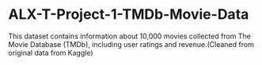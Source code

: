 # ALX-T-Project-1-TMDb-Movie-Data
This dataset contains information about 10,000 movies collected from The Movie Database (TMDb), including user ratings and revenue.(Cleaned from original data from Kaggle)

